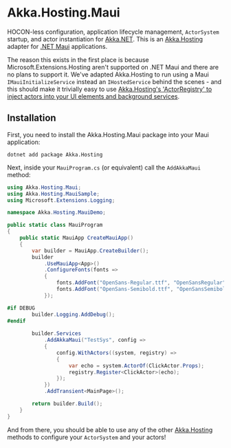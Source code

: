 ﻿# Akka.Hosting.Maui

HOCON-less configuration, application lifecycle management, `ActorSystem` startup, and actor instantiation for [Akka.NET](https://getakka.net/). This is an [Akka.Hosting](https://github.com/akkadotnet/Akka.Hosting) adapter for [.NET Maui](https://dotnet.microsoft.com/en-us/apps/maui) applications.

The reason this exists in the first place is because Microsoft.Extensions.Hosting aren't supported on .NET Maui and there are no plans to support it. We've adapted Akka.Hosting to run using a Maui `IMauiInitializeService` instead an `IHostedService` behind the scenes - and this should make it trivially easy to use [Akka.Hosting's 'ActorRegistry' to inject actors into your UI elements and background services](https://github.com/akkadotnet/Akka.Hosting#dependency-injection-outside-and-inside-akkanet).

## Installation

First, you need to install the Akka.Hosting.Maui package into your Maui application:

```shell
dotnet add package Akka.Hosting
```

Next, inside your `MauiProgram.cs` (or equivalent) call the `AddAkkaMaui` method:

```csharp
using Akka.Hosting.Maui;
using Akka.Hosting.MauiSample;
using Microsoft.Extensions.Logging;

namespace Akka.Hosting.MauiDemo;

public static class MauiProgram
{
    public static MauiApp CreateMauiApp()
    {
        var builder = MauiApp.CreateBuilder();
        builder
            .UseMauiApp<App>()
            .ConfigureFonts(fonts =>
            {
                fonts.AddFont("OpenSans-Regular.ttf", "OpenSansRegular");
                fonts.AddFont("OpenSans-Semibold.ttf", "OpenSansSemibold");
            });

#if DEBUG
        builder.Logging.AddDebug();
#endif
        
        builder.Services
            .AddAkkaMaui("TestSys", config =>
            {
                config.WithActors((system, registry) =>
                {
                    var echo = system.ActorOf(ClickActor.Props);
                    registry.Register<ClickActor>(echo);
                });
            })
            .AddTransient<MainPage>();

        return builder.Build();
    }
}
```

And from there, you should be able to use any of the other [Akka.Hosting](https://github.com/akkadotnet/Akka.Hosting) methods to configure your `ActorSystem` and your actors!